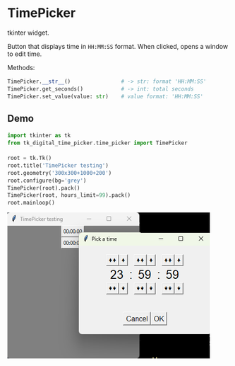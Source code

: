 # TimePicker

tkinter widget.

Button that displays time in `HH:MM:SS` format. When clicked, opens a window to edit time.

Methods:
```python
TimePicker.__str__()				# -> str: format 'HH:MM:SS'
TimePicker.get_seconds()			# -> int: total seconds
TimePicker.set_value(value: str)	# value format: 'HH:MM:SS'
```

## Demo

```python
import tkinter as tk
from tk_digital_time_picker.time_picker import TimePicker

root = tk.Tk()
root.title('TimePicker testing')
root.geometry('300x300+1000+200')
root.configure(bg='grey')
TimePicker(root).pack()
TimePicker(root, hours_limit=99).pack()
root.mainloop()
```

![TimePicker test](https://raw.githubusercontent.com/yannprada/tk_time_picker/987f5785e7991f41b44a87a61cbf15af99572c24/test.png?token=GHSAT0AAAAAADF74VLDJ77HK4HTOU7ELLZO2D6BM6A "TimePicker test")
